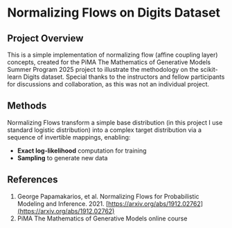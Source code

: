 # Normalizing Flows on Digits Dataset

## Project Overview
This is a simple implementation of normalizing flow (affine coupling layer) concepts, created for the PiMA The Mathematics of Generative Models Summer Program 2025 project to illustrate the methodology on the scikit-learn Digits dataset. 
Special thanks to the instructors and fellow participants for discussions and collaboration, as this was not an individual project.  

## Methods
Normalizing Flows transform a simple base distribution (in this project I use standard logistic distribution) into a complex target distribution via a sequence of invertible mappings, enabling:
- **Exact log-likelihood** computation for training
- **Sampling** to generate new data

## References
1. George Papamakarios, et al. Normalizing Flows for Probabilistic Modeling and Inference. 2021. [https://arxiv.org/abs/1912.02762](https://arxiv.org/abs/1912.02762)
2. PiMA The Mathematics of Generative Models online course

